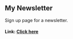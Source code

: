 ## My Newsletter
Sign up page for a newsletter.
#### Link: [Click here](https://enigmatic-retreat-13138.herokuapp.com/)